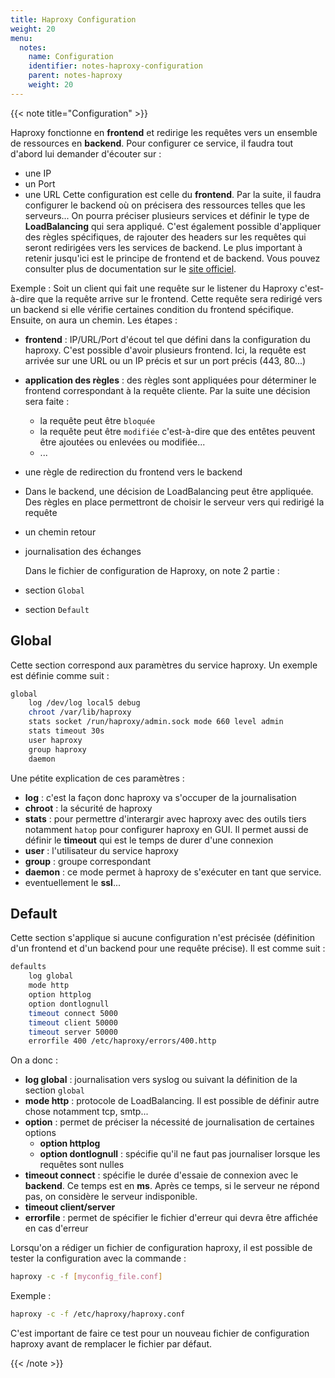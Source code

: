 ```yaml
---
title: Haproxy Configuration
weight: 20
menu:
  notes:
    name: Configuration
    identifier: notes-haproxy-configuration
    parent: notes-haproxy
    weight: 20
---
```


<!-- Configuration -->
{{< note title="Configuration" >}}

Haproxy fonctionne en **frontend** et redirige les requêtes vers un ensemble de ressources en **backend**. Pour configurer ce service, il faudra tout d'abord lui demander d'écouter sur :
- une IP
- un Port
- une URL
Cette configuration est celle du **frontend**. Par la suite, il faudra configurer le backend où on précisera des ressources telles que les serveurs... On pourra préciser plusieurs services et définir le type de **LoadBalancing** qui sera appliqué.
C'est également possible d'appliquer des règles spécifiques, de rajouter des headers sur les requêtes qui seront redirigées vers les services de backend. Le plus important à retenir jusqu'ici est le principe de frontend et de backend.
Vous pouvez consulter plus de documentation sur le [site officiel](https://docs.haproxy.org/dev/configuration.html).

Exemple : Soit un client qui fait une requête  sur le listener du Haproxy c'est-à-dire que la requête arrive sur le frontend. Cette requête sera redirigé vers un backend si elle vérifie certaines condition du frontend spécifique. Ensuite, on aura un chemin. Les étapes :
- **frontend** : IP/URL/Port d'écout tel que défini dans la configuration du haproxy. C'est possible d'avoir plusieurs frontend. Ici, la requête est arrivée sur une URL ou un IP précis et sur un port précis (443, 80...)
- **application des règles** : des règles sont appliquées pour déterminer le frontend correspondant à la requête cliente. Par la suite une décision sera faite :
  - la requête peut être `bloquée`
  - la requête peut être `modifiée` c'est-à-dire que des entêtes peuvent être ajoutées ou enlevées ou modifiée...
  - ...
- une règle de redirection du frontend vers le backend
- Dans le backend, une décision de LoadBalancing peut être appliquée. Des règles en place permettront de choisir le serveur vers qui redirigé la requête
- un chemin retour
- journalisation des échanges

    Dans le fichier de configuration de Haproxy, on note 2 partie :
- section `Global`
- section `Default`
## Global
Cette section correspond aux paramètres du service haproxy. Un exemple est définie comme suit :
```bash
global
    log /dev/log local5 debug
    chroot /var/lib/haproxy
    stats socket /run/haproxy/admin.sock mode 660 level admin
    stats timeout 30s
    user haproxy
    group haproxy
    daemon
```
Une pétite explication de ces paramètres :
- **log** : c'est la façon donc haproxy va s'occuper de la journalisation
- **chroot** : la sécurité de haproxy
- **stats** : pour permettre d'interargir avec haproxy avec des outils tiers notamment `hatop` pour configurer haproxy en GUI. Il permet aussi de définir le **timeout** qui est le temps de durer d'une connexion
- **user** : l'utilisateur du service haproxy
- **group** : groupe correspondant
- **daemon** : ce mode permet à haproxy de s'exécuter en tant que service.
- eventuellement le **ssl**...

## Default
Cette section s'applique si aucune configuration n'est précisée (définition d'un frontend et d'un backend pour une requête précise).
Il est comme suit :
```bash
defaults
    log global
    mode http
    option httplog
    option dontlognull
    timeout connect 5000
    timeout client 50000
    timeout server 50000
    errorfile 400 /etc/haproxy/errors/400.http
```
On a donc :
- **log global** : journalisation vers syslog ou suivant la définition de la section `global`
- **mode http** : protocole de LoadBalancing. Il est possible de définir autre chose notamment tcp, smtp...
- **option** : permet de préciser la nécessité de journalisation de certaines options
  - **option httplog**
  - **option dontlognull** : spécifie qu'il ne faut pas journaliser lorsque les requêtes sont nulles
- **timeout connect** : spécifie le durée d'essaie de connexion avec le **backend**. Ce temps est en **ms**. Après ce temps, si le serveur ne répond pas, on considère le serveur indisponible.
- **timeout client/server**
- **errorfile** : permet de spécifier le fichier d'erreur qui devra être affichée en cas d'erreur

Lorsqu'on a rédiger un fichier de configuration haproxy, il est possible de tester la configuration avec la commande :
```bash
haproxy -c -f [myconfig_file.conf]
```
Exemple :
```bash
haproxy -c -f /etc/haproxy/haproxy.conf
```
C'est important de faire ce test pour un nouveau fichier de configuration haproxy avant de remplacer le fichier par défaut.

{{< /note >}}